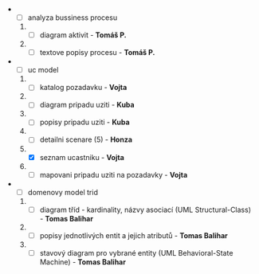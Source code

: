 * - [ ] analyza bussiness procesu
 
  1. - [ ] diagram aktivit - **Tomáš P.**

  2. - [ ] textove popisy procesu - **Tomáš P.**

* - [ ] uc model

  1. - [ ] katalog pozadavku - **Vojta**

  2. - [ ] diagram pripadu uziti - **Kuba**

  3. - [ ] popisy pripadu uziti - **Kuba**

  4. - [ ] detailni scenare (5) - **Honza**

  5. - [x] seznam ucastniku - **Vojta**
  
  6. - [ ] mapovani pripadu uziti na pozadavky - **Vojta** 
  
* - [ ] domenovy model trid
 
  1. - [ ] diagram tříd - kardinality, názvy asociací (UML Structural-Class) - **Tomas Balihar**
  
  2. - [ ] popisy jednotlivých entit a jejich atributů - **Tomas Balihar**
  
  3. - [ ] stavový diagram pro vybrané entity (UML Behavioral-State Machine) - **Tomas Balihar**
